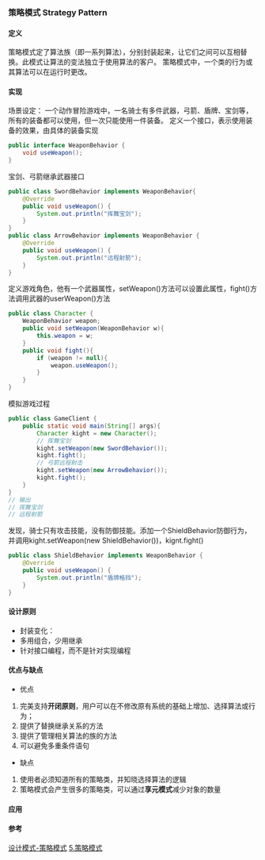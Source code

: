### 策略模式 Strategy Pattern
#### 定义
策略模式定了算法族（即一系列算法），分别封装起来，让它们之间可以互相替换。此模式让算法的变法独立于使用算法的客户。
策略模式中，一个类的行为或其算法可以在运行时更改。

#### 实现
场景设定：
一个动作冒险游戏中，一名骑士有多件武器，弓箭、盾牌、宝剑等，所有的装备都可以使用，但一次只能使用一件装备。
定义一个接口，表示使用装备的效果，由具体的装备实现
```Java
public interface WeaponBehavior {
    void useWeapon();
}
```
宝剑、弓箭继承武器接口
```Java
public class SwordBehavior implements WeaponBehavior{
    @Override
    public void useWeapon() {
        System.out.println("挥舞宝剑");
    }
}
public class ArrowBehavior implements WeaponBehavior {
    @Override
    public void useWeapon() {
        System.out.println("远程射箭");
    }
}
```
定义游戏角色，他有一个武器属性，setWeapon()方法可以设置此属性，fight()方法调用武器的userWeapon()方法
```Java
public class Character {
    WeaponBehavior weapon;
    public void setWeapon(WeaponBehavior w){
        this.weapon = w;
    }
    public void fight(){
        if (weapon != null){
            weapon.useWeapon();
        }
    }
}
```
模拟游戏过程
```Java
public class GameClient {
    public static void main(String[] args){
        Character kight = new Character();
        // 挥舞宝剑
        kight.setWeapon(new SwordBehavior());
        kight.fight();
        // 弓箭远程射击
        kight.setWeapon(new ArrowBehavior());
        kight.fight();
    }
}
// 输出
// 挥舞宝剑
// 远程射箭
```
发现，骑士只有攻击技能，没有防御技能。添加一个ShieldBehavior防御行为，
并调用kight.setWeapon(new ShieldBehavior())，kignt.fight()
```Java
public class ShieldBehavior implements WeaponBehavior {
    @Override
    public void useWeapon() {
        System.out.println("盾牌格挡");
    }
}
```


#### 设计原则
* 封装变化：
* 多用组合，少用继承
* 针对接口编程，而不是针对实现编程

#### 优点与缺点
* 优点
1. 完美支持**开闭原则**，用户可以在不修改原有系统的基础上增加、选择算法或行为；
2. 提供了替换继承关系的方法
3. 提供了管理相关算法的族的方法
4. 可以避免多重条件语句
* 缺点
1. 使用者必须知道所有的策略类，并知晓选择算法的逻辑
2. 策略模式会产生很多的策略类，可以通过**享元模式**减少对象的数量

#### 应用


#### 参考
[设计模式-策略模式](https://cyc2018.github.io/CS-Notes/#/notes/%E8%AE%BE%E8%AE%A1%E6%A8%A1%E5%BC%8F?id=_9-%E7%AD%96%E7%95%A5%EF%BC%88strategy%EF%BC%89)
[5.策略模式](https://design-patterns.readthedocs.io/zh_CN/latest/behavioral_patterns/strategy.html)